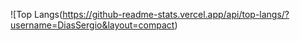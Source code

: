 ![Top Langs(https://github-readme-stats.vercel.app/api/top-langs/?username=DiasSergio&layout=compact)

